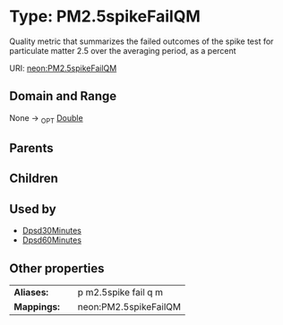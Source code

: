 
# Type: PM2.5spikeFailQM


Quality metric that summarizes the failed outcomes of the spike test for particulate matter 2.5 over the averaging period, as a percent

URI: [neon:PM2.5spikeFailQM](https://data.neonscience.org/PM2.5spikeFailQM)


## Domain and Range

None ->  <sub>OPT</sub> [Double](types/Double.md)

## Parents


## Children


## Used by

 * [Dpsd30Minutes](Dpsd30Minutes.md)
 * [Dpsd60Minutes](Dpsd60Minutes.md)

## Other properties

|  |  |  |
| --- | --- | --- |
| **Aliases:** | | p m2.5spike fail q m |
| **Mappings:** | | neon:PM2.5spikeFailQM |

